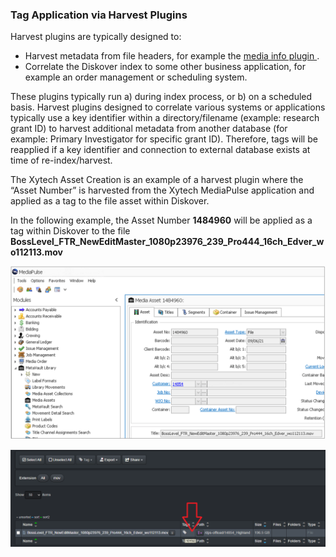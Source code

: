 ### Tag Application via Harvest Plugins

Harvest plugins are typically designed to:

- Harvest metadata from file headers, for example the [media info plugin ](#media_info_plugin).
- Correlate the Diskover index to some other business application, for example an order management or scheduling system.

These plugins typically run a) during index process, or b) on a scheduled basis. Harvest plugins designed to correlate various systems or applications typically use a key identifier within a directory/filename (example: research grant ID) to harvest additional metadata from another database (for example: Primary Investigator for specific grant ID). Therefore, tags will be reapplied if a key identifier and connection to external database exists at time of re-index/harvest.

The Xytech Asset Creation is an example of a harvest plugin where the “Asset Number” is harvested from the Xytech MediaPulse application and applied as a tag to the file asset within Diskover.

In the following example, the Asset Number **1484960** will be applied as a tag within Diskover to the file **BossLevel_FTR_NewEditMaster_1080p23976_239_Pro444_16ch_Edver_wo112113.mov**

![Image: Tags Example in MediaPulse Via Harvest Plugin](images/image_tags_autotags_mediapulse_harvest_plugin_example_in_mediapulse_ui.png)

![Image: Tags Example in Diskover Via Harvest Plugin](images/image_tags_autotags_mediapulse_harvest_plugin_example_in_diskover_ui.png)
